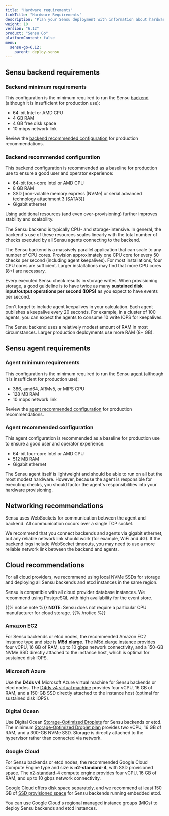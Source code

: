 ```yaml
---
title: "Hardware requirements"
linkTitle: "Hardware Requirements"
description: "Plan your Sensu deployment with information about hardware and networking requirements for running Sensu backends and agents on your infrastructure."
weight: 10
version: "6.12"
product: "Sensu Go"
platformContent: false
menu:
  sensu-go-6.12:
    parent: deploy-sensu
---
```


## Sensu backend requirements

### Backend minimum requirements

This configuration is the minimum required to run the Sensu [backend][9] (although it is insufficient for production use):

- 64-bit Intel or AMD CPU
- 4 GB RAM
- 4 GB free disk space
- 10 mbps network link

Review the [backend recommended configuration][2] for production recommendations.

### Backend recommended configuration

This backend configuration is recommended as a baseline for production use to ensure a good user and operator experience:

- 64-bit four-core Intel or AMD CPU
- 8 GB RAM
- SSD [non-volatile memory express (NVMe) or serial advanced technology attachment 3 (SATA3)]
- Gigabit ethernet

Using additional resources (and even over-provisioning) further improves stability and scalability.

The Sensu backend is typically CPU- and storage-intensive.
In general, the backend's use of these resources scales linearly with the total number of checks executed by all Sensu agents connecting to the backend.

The Sensu backend is a massively parallel application that can scale to any number of CPU cores.
Provision approximately one CPU core for every 50 checks per second (including agent keepalives).
For most installations, four CPU cores are sufficient.
Larger installations may find that more CPU cores (8+) are necessary.

Every executed Sensu check results in storage writes.
When provisioning storage, a good guideline is to have twice as many **sustained disk input/output operations per second (IOPS)** as you expect to have events per second.

Don't forget to include agent keepalives in your calculation.
Each agent publishes a keepalive every 20 seconds.
For example, in a cluster of 100 agents, you can expect the agents to consume 10 write IOPS for keepalives.

The Sensu backend uses a relatively modest amount of RAM in most circumstances.
Larger production deployments use more RAM (8+ GB).

## Sensu agent requirements

### Agent minimum requirements

This configuration is the minimum required to run the Sensu [agent][10] (although it is insufficient for production use):

- 386, amd64, ARMv5, or MIPS CPU
- 128 MB RAM
- 10 mbps network link

Review the [agent recommended configuration][3] for production recommendations.

### Agent recommended configuration

This agent configuration is recommended as a baseline for production use to ensure a good user and operator experience:

- 64-bit four-core Intel or AMD CPU
- 512 MB RAM
- Gigabit ethernet

The Sensu agent itself is lightweight and should be able to run on all but the most modest hardware.
However, because the agent is responsible for executing checks, you should factor the agent's responsibilities into your hardware provisioning.

## Networking recommendations

Sensu uses WebSockets for communication between the agent and backend.
All communication occurs over a single TCP socket.

We recommend that you connect backends and agents via gigabit ethernet, but any reliable network link should work (for example, WiFi and 4G).
If the backend logs include WebSocket timeouts, you may need to use a more reliable network link between the backend and agents.

## Cloud recommendations

For all cloud providers, we recommend using local NVMe SSDs for storage and deploying all Sensu backends and etcd instances in the same region.

Sensu is compatible with all cloud provider database instances.
We recommend using PostgreSQL with high availability for the event store.

{{% notice note %}}
**NOTE**: Sensu does not require a particular CPU manufacturer for cloud storage.
{{% /notice %}}

### Amazon EC2

For Sensu backends or etcd nodes, the recommended Amazon EC2 instance type and size is **M5d.xlarge**.
The [M5d.xlarge instance][1] provides four vCPU, 16 GB of RAM, up to 10 gbps network connectivity, and a 150-GB NVMe SSD directly attached to the instance host, which is optimal for sustained disk IOPS.

### Microsoft Azure

Use the **D4ds v4** Microsoft Azure virtual machine for Sensu backends or etcd nodes.
The [D4ds v4 virtual machine][6] provides four vCPU, 16 GB of RAM, and a 150-GB SSD directly attached to the instance host (optimal for sustained disk IOPS).

### Digital Ocean

Use Digital Ocean [Storage-Optimized Droplets][5] for Sensu backends or etcd.
The minimum [Storage-Optimized Droplet plan][4] provides two vCPU, 16 GB of RAM, and a 300-GB NVMe SSD.
Storage is directly attached to the hypervisor rather than connected via network.

### Google Cloud

For Sensu backends or etcd nodes, the recommended Google Cloud Compute Engine type and size is **n2-standard-4**, with SSD provisioned space.
The [n2-standard-4][7] compute engine provides four vCPU, 16 GB of RAM, and up to 10 gbps network connectivity.

Google Cloud offers disk space separately, and we recommend at least 150 GB of [SSD provisioned space][8] for Sensu backends running embedded etcd.

You can use Google Cloud's regional managed instance groups (MIGs) to deploy Sensu backends and etcd instances.


[1]: https://aws.amazon.com/ec2/instance-types/m5/
[2]: #backend-recommended-configuration
[3]: #agent-recommended-configuration
[4]: https://www.digitalocean.com/pricing
[5]: https://docs.digitalocean.com/products/droplets/resources/choose-plan/#dedicated-cpu-storage-optimized-droplet
[6]: https://docs.microsoft.com/en-us/azure/virtual-machines/ddv4-ddsv4-series
[7]: https://cloud.google.com/compute/docs/general-purpose-machines#n2_machines
[8]: https://cloud.google.com/compute/disks-image-pricing#disk
[9]: ../../../observability-pipeline/observe-schedule/backend/
[10]: ../../../observability-pipeline/observe-schedule/agent/
